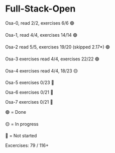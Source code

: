 # Full-Stack-Open

Osa-0, read 2/2, exercises 6/6 🟢

Osa-1, read 4/4, exercises 14/14 🟢

Osa-2 read 5/5, exercises 19/20 (skipped 2.17*) 🟢 

Osa-3 exercises read 4/4, exercises 22/22 🟢

Osa-4 exercises read 4/4, 18/23 🟡

Osa-5 exercises 0/23 🔴

Osa-6 exercises 0/21 🔴

Osa-7 exercises 0/21 🔴

🟢 = Done

🟡 = In progress

🔴 = Not started

Excercises: 
79 / 116+
